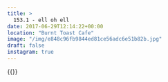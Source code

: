 ```yaml
---
title: >
  153.1 - ell oh ell
date: 2017-06-29T12:14:22+00:00
location: "Burnt Toast Cafe"
image: "/img/e848c96fb9844ed81ce56adc6e51b82b.jpg"
draft: false
instagram: true
---
```


{{<photo src="/img/e848c96fb9844ed81ce56adc6e51b82b.jpg">}}
